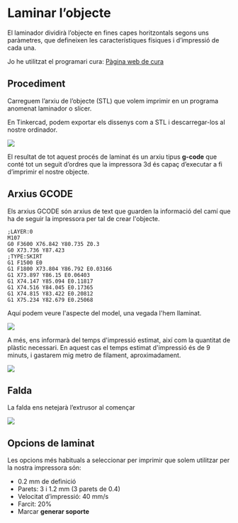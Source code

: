 # Laminar l’objecte

El laminador dividirà l’objecte en fines capes horitzontals segons uns paràmetres, que defineixen les característiques físiques i d’impressió de cada una.

Jo he utilitzat el programari cura: [Pàgina web de cura](https://ultimaker.com/es/software/ultimaker-cura)

## Procediment

Carreguem l’arxiu de l’objecte (STL) que volem imprimir en un programa anomenat laminador o slicer.

En Tinkercad, podem exportar els dissenys com a STL i descarregar-los al nostre ordinador.

![](2022-12-16-10-42-39.png)


El resultat de tot aquest procés de laminat és un arxiu tipus **g-code** que conté tot un seguit d’ordres que la impressora 3d és capaç d’executar a fi d’imprimir el nostre objecte.

## Arxius GCODE

Els arxius GCODE són arxius de text que guarden la informació del camí que ha de seguir la impressora per tal de crear l'objecte.

```gcode
;LAYER:0
M107
G0 F3600 X76.842 Y80.735 Z0.3
G0 X73.736 Y87.423
;TYPE:SKIRT
G1 F1500 E0
G1 F1800 X73.804 Y86.792 E0.03166
G1 X73.897 Y86.15 E0.06403
G1 X74.147 Y85.094 E0.11817
G1 X74.516 Y84.045 E0.17365
G1 X74.815 Y83.422 E0.20812
G1 X75.234 Y82.679 E0.25068
```

Aquí podem veure l'aspecte del model, una vegada l'hem llaminat.

![](2022-12-16-10-43-38.png)

A més, ens informarà del temps d'impressió estimat, així com la quantitat de plàstic necessari. En aquest cas el temps estimat d'impressió és de 9 minuts, i gastarem mig metro de filament, aproximadament.

![](2022-12-16-10-44-09.png)

## Falda

La falda ens netejarà l’extrusor al començar

![](img/Impressora_3D15.png)

## Opcions de laminat

Les opcions més habituals a seleccionar per imprimir que solem utilitzar per la nostra impressora són:

- 0.2 mm de definició
- Parets: 3 i 1.2 mm (3 parets de 0.4)
- Velocitat d’impressió: 40 mm/s
- Farcit: 20%
- Marcar **generar soporte**